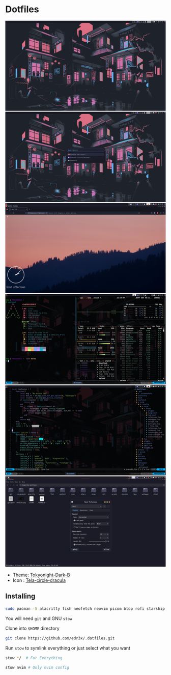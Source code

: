 # Dotfiles

![Desktop](./.screenshots/desktop.png)
![Rofi](./.screenshots/rofi.png)
![Firefox](./.screenshots/firefox.png)
![Neofetch](./.screenshots/fetch.png)
![Nvim](./.screenshots/nvim.png)
![Thunar](./.screenshots/thunar.png)

- Theme: [Tokyonight-Dark-B](https://www.xfce-look.org/p/1681315/)
- Icon : [Tela-circle-dracula](https://www.xfce-look.org/p/1359276/)

## Installing

```bash
sudo pacman -S alacritty fish neofetch neovim picom btop rofi starship tmux
```

You will need `git` and GNU `stow`

Clone into `$HOME` directory

```bash
git clone https://github.com/edr3x/.dotfiles.git 
```

Run `stow` to symlink everything or just select what you want

```bash
stow */  # For Everything
```

```bash
stow nvim # Only nvim config
```
